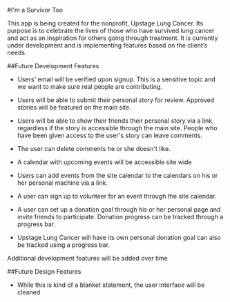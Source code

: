 #I'm a Survivor Too

This app is being created for the nonprofit, Upstage Lung Cancer. Its purpose is to celebrate the lives of those who have survived lung cancer and act as an inspiration for others going through treatment. It is currently under development and is implementing features based on the client’s needs.

##Future Development Features

* Users' email will be verified upon signup. This is a sensitive topic and we want to make sure real people are contributing.

* Users will be able to submit their personal story for review. Approved stories
 will be featured on the main site.

* Users will be able to show their friends their personal story via a link,
regardless if the story is accessible through the main site. People who have
been given access to the user's story can leave comments. 

* The user can delete comments he or she doesn't like.

* A calendar with upcoming events will be accessible site wide 

* Users can add events from the site calendar to the calendars on his or her personal machine via a link.

* A user can sign up to volunteer for an event through the site calendar.

* A user can set up a donation goal through his or her personal page and invite friends to participate. Donation progress can be tracked through a progress
bar.

* Upstage Lung Cancer will have its own personal donation goal can also be tracked using a progress bar.

Additional development features will be added over time

##Future Design Features

* While this is kind of a blanket statement, the user interface will be cleaned
